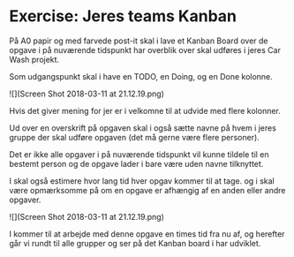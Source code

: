 # Exercise: Jeres teams Kanban

På A0 papir og med farvede post-it skal i lave et Kanban Board over de opgave i på nuværende tidspunkt har overblik over skal udføres i jeres Car Wash projekt.

Som udgangspunkt skal i have en TODO, en Doing, og en Done kolonne.    

![](Screen Shot 2018-03-11 at 21.12.19.png)
   


Hvis det giver mening for jer er i velkomne til at udvide med flere kolonner.  

Ud over en overskrift på opgaven skal i også sætte navne på hvem i jeres gruppe der skal udføre opgaven (det må gerne være flere personer).

Det er ikke alle opgaver i på nuværende tidspunkt vil kunne tildele til en bestemt person og de opgave lader i bare være uden navne tilknyttet.


I skal også estimere hvor lang tid hver opgav kommer til at tage. og i skal være opmærksomme på om en opgave er afhængig af en anden eller andre opgaver.    

![](Screen Shot 2018-03-11 at 21.12.19.png)
   


I kommer til at arbejde med denne opgave en times tid fra nu af, og herefter går vi rundt til alle grupper og ser på det Kanban board i har udviklet.
